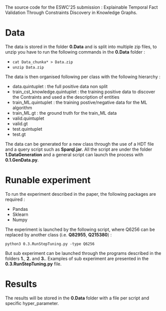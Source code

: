 The source code for the ESWC'25 submission : Explainable Temporal Fact Validation Through Constraints Discovery in Knowledge Graphs.

# Data 

The data is stored in the folder **0.Data** and is split into multiple zip files, to unzip you have to run the following commands in the **0.Data** folder : 
* `cat Data_chunka* > Data.zip`
* `unzip Data.zip` 

The data is then organised following per class with the following hierarchy : 
  * data.quintuplet : the full positive data non split 
  * train_cst_knowledge.quintuplet : the training positive data to discover the Contraints and used a the description of entities
  * train_ML.quintuplet : the training postive/negative data for the ML algorithm
  * train_ML.gt : the ground truth for the train_ML data
  * valid.quintuplet 
  * valid.gt 
  * test.quintuplet
  * test.gt

The data can be generated for a new class through the use of a HDT file and a query script such as **Sparql.jar**. All the script are under the folder **1.DataGeneration** and a general script can launch the process with **0.1.GenData.py**.

# Runable experiment
To run the experiment described in the paper, the following packages are required : 
* Pandas
* Sklearn
* Numpy

The experiment is launched by the following script, where Q6256 can be replaced by another class (i.e. **Q82955**, **Q215380**) :

`python3 0.3.RunStepTuning.py -type Q6256`

But sub experiment can be launched through the programs described in the folders **1.**, **2.** and **3.**. Examples of sub experiment are presented in the **0.3.RunStepTuning.py** file.

# Results 

The results will be stored in the **0.Data** folder with a file per script and specific hyper_parameter.
